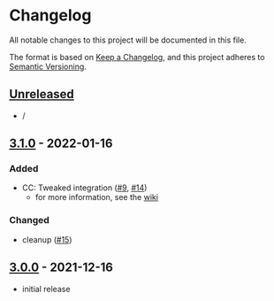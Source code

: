 # Changelog

All notable changes to this project will be documented in this file.

The format is based on [Keep a Changelog],
and this project adheres to [Semantic Versioning].

## [Unreleased]
- /


## [3.1.0] - 2022-01-16

### Added
- CC: Tweaked integration ([#9], [#14])
  - for more information, see the [wiki]

### Changed
- cleanup ([#15])

<!-- Links -->
[wiki]: https://github.com/AlmostReliable/energymeter-forge/wiki/CC:-Tweaked-Integration
[#9]: https://github.com/AlmostReliable/energymeter-forge/pull/9
[#14]: https://github.com/AlmostReliable/energymeter-forge/pull/14
[#15]: https://github.com/AlmostReliable/energymeter-forge/pull/15


## [3.0.0] - 2021-12-16
- initial release


<!-- Links -->
[keep a changelog]: https://keepachangelog.com/en/1.0.0/
[semantic versioning]: https://semver.org/spec/v2.0.0.html

<!-- Versions -->
[unreleased]: https://github.com/AlmostReliable/energymeter-forge/compare/v1.18-3.1.0...HEAD
[3.1.0]: https://github.com/AlmostReliable/energymeter-forge/releases/tag/v1.18-3.0.0..v1.18-3.1.0
[3.0.0]: https://github.com/AlmostReliable/energymeter-forge/releases/tag/v1.18-3.0.0